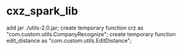# cxz_spark_lib
add jar ./utils-2.0.jar;
create temporary function crz as "com.custom.utils.CompanyRecognize";
create temporary function edit_distance as "com.custom.utils.EditDistance";
